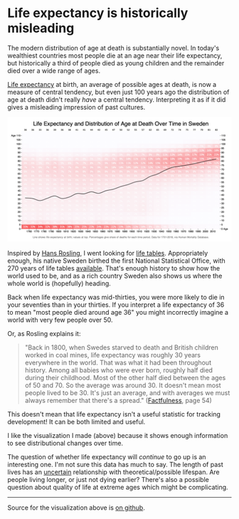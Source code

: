 # Life expectancy is historically misleading

The modern distribution of age at death is substantially novel. In
today's wealthiest countries most people die at an age near their life
expectancy, but historically a third of people died as young children
and the remainder died over a wide range of ages.

[Life expectancy][] at birth, an average of possible ages at death, is
now a measure of central tendency, but even just 100 years ago the
distribution of age at death didn't really _have_ a central tendency.
Interpreting it as if it did gives a misleading impression of past
cultures.

[Life expectancy]: https://en.wikipedia.org/wiki/Life_expectancy


![Life Expectancy and Distribution of Age at Death Over Time in Sweden](lifetimes_in_sweden.png)


Inspired by [Hans Rosling][], I went looking for [life tables][].
Appropriately enough, his native Sweden birthed the first National
Statistical Office, with 270 years of life tables [available][].
That's enough history to show how the world used to be, and as a rich
country Sweden also shows us where the whole world is (hopefully)
heading.

[Hans Rosling]: /20200805-factfulness_by_rosling/
[life tables]: https://en.wikipedia.org/wiki/Life_table
[available]: https://www.mortality.org/cgi-bin/hmd/country.php?cntr=SWE&level=1

Back when life expectancy was mid-thirties, you were more likely to
die in your seventies than in your thirties. If you interpret a life
expectancy of 36 to mean "most people died around age 36" you might
incorrectly imagine a world with very few people over 50.

Or, as Rosling explains it:

> "Back in 1800, when Swedes starved to death and British children
> worked in coal mines, life expectancy was roughly 30 years
> everywhere in the world. That was what it had been throughout
> history. Among all babies who were ever born, roughly half died
> during their childhood. Most of the other half died between the ages
> of 50 and 70. So the average was around 30. It doesn't mean most
> people lived to be 30. It's just an average, and with averages we
> must always remember that there's a spread." ([Factfulness][], page
> 54)

[Factfulness]: /20200805-factfulness_by_rosling/

This doesn't mean that life expectancy isn't a useful statistic for
tracking development! It can be both limited and useful.

I like the visualization I made (above) because it shows enough
information to see distributional changes over time.

The question of whether life expectancy will _continue_ to go up is an
interesting one. I'm not sure this data has much to say. The length of
past lives has an [uncertain][] relationship with theoretical/possible
lifespan. Are people living longer, or just not dying earlier? There's
also a possible question about quality of life at extreme ages which
might be complicating.

[uncertain]: https://www.bbc.com/future/article/20181002-how-long-did-ancient-people-live-life-span-versus-longevity


---

Source for the visualization above is [on github][].

[on github]: https://github.com/ajschumacher/life_expectancy
